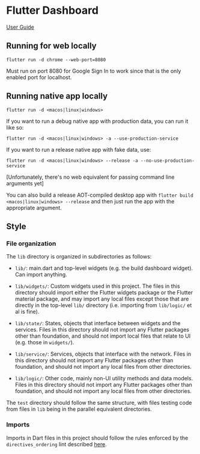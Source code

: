 # Flutter Dashboard

[User Guide](USER_GUIDE.md)

## Running for web locally

`flutter run -d chrome --web-port=8080`

Must run on port 8080 for Google Sign In to work since that is the
only enabled port for localhost.

## Running native app locally

`flutter run -d <macos|linux|windows>`

If you want to run a debug native app with production data, you can run it like so:

`flutter run -d <macos|linux|windows> -a --use-production-service`

If you want to run a release native app with fake data, use:

`flutter run -d <macos|linux|windows> --release -a --no-use-production-service`

[Unfortunately, there's no web equivalent for passing command line arguments yet]

You can also build a release AOT-compiled desktop app with `flutter build
<macos|linux|windows> --release` and then just run the app with the appropriate
argument.

## Style

### File organization

The `lib` directory is organized in subdirectories as follows:

* `lib/`: main.dart and top-level widgets (e.g. the build dashboard
  widget). Can import anything.

* `lib/widgets/`: Custom widgets used in this project. The files in
  this directory should import either the Flutter widgets package or
  the Flutter material package, and may import any local files except
  those that are directly in the top-level `lib/` directory (i.e.
  importing from `lib/logic/` et al is fine).

* `lib/state/`: States, objects that interface between widgets and the
  services. Files in this directory should not import any Flutter
  packages other than foundation, and should not import local files
  that relate to UI (e.g. those in `widgets/`).
  
* `lib/service/`: Services, objects that interface with the network.
  Files in this directory should not import any Flutter packages other
  than foundation, and should not import any local files from other
  directories.
  
* `lib/logic/`: Other code, mainly non-UI utility methods and data
  models. Files in this directory should not import any Flutter
  packages other than foundation, and should not import any local
  files from other directories.

The `test` directory should follow the same structure, with files
testing code from files in `lib` being in the parallel equivalent
directories.

### Imports

Imports in Dart files in this project should follow the rules
enforced by the `directives_ordering` lint described
[here](https://dart-lang.github.io/linter/lints/directives_ordering.html).
